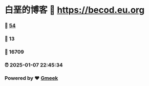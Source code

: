 # 白垩的博客 :link: https://becod.eu.org 
### :page_facing_up: [54](https://becod.eu.org/tag.html) 
### :speech_balloon: 13 
### :hibiscus: 16709 
### :alarm_clock: 2025-01-07 22:45:34 
### Powered by :heart: [Gmeek](https://github.com/Meekdai/Gmeek)
